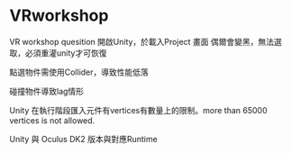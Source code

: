 # VRworkshop
VR workshop quesition
開啟Unity，於載入Project 畫面 偶爾會變黑，無法選取，必須重灌unity才可恢復

點選物件需使用Collider，導致性能低落

碰撞物件導致lag情形

Unity 在執行階段匯入元件有vertices有數量上的限制。more than 65000 vertices is not allowed.

Unity 與 Oculus DK2 版本與對應Runtime

